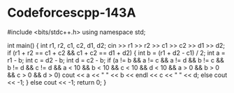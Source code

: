 # Codeforcescpp-143A
#include <bits/stdc++.h>
using namespace std;

int main() {
	int r1, r2, c1, c2, d1, d2;
	cin >> r1 >> r2 >> c1 >> c2 >> d1 >> d2;
	if (r1 + r2 == c1 + c2 && c1 + c2 == d1 + d2) {
		int b = (r1 + d2 - c1) / 2;
		int a = r1 - b;
		int c = d2 - b;
		int d = c2 - b;
		if (a != b && a != c && a != d && b != c && b != d && c != d &&
			a < 10 && b < 10 && c < 10 && d < 10 && a > 0 && b > 0 && c > 0 &&
			d > 0)
			cout << a << " " << b << endl << c << " " << d;
		else
			cout << -1;
	} else
		cout << -1;
	return 0;
}
